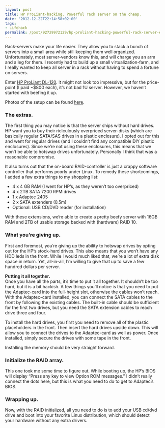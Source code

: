 ```yaml
---
layout: post
title: HP ProLiant-hacking. Powerful rack server on the cheap.
date: '2012-12-22T22:14:58+02:00'
tags:
- Lifehack
permalink: /post/92729972129/hp-proliant-hacking-powerful-rack-server-on-the-cheap
---
```

Rack-servers make your life easier. They allow you to stack a bunch of servers into a small area while still keeping them well organized. Unfortunately, most server-vendors know this, and will charge you an arm and a leg for them. I recently had to build up a small virtualization-farm, and I really wanted to keep all server in a rack without having to spend a fortune on servers.

Enter [HP ProLiant DL-120](http://h10010.www1.hp.com/wwpc/us/en/sm/WF06b/15351-15351-3328412-241644-3328421-5075933-5173493-5173494.html?dnr=1). It might not look too impressive, but for the price-point (I paid ~$800 each), it’s not bad 1U server. However, we haven’t started with beefing it up.

Photos of the setup can be found [here](https://plus.google.com/photos/102112347693505491575/albums/5824880631135958625?authkey=CNeWsJ6r67PABQ).  

### The extras.

The first thing you may notice is that the server ships without hard drives. HP want you to buy their ridiculously overpriced server-disks (which are basically regular SATA/SAS drives in a plastic enclosure). I opted out for this and went for regular drives (and I couldn’t find any compatible DIY plastic enclosures). Since we’re not using these enclosures, this means that we won’t be able to hotswap drives unfortunately. Personally I think that was a reasonable compromise.

It also turns out that the on-board RAID-controller is just a crappy software controller that performs poorly under Linux. To remedy these shortcomings, I added a few extra things to my shopping list:

*   4 x 4 GB RAM (I went for HP’s, as they weren’t too overpriced)
*   4 x 2TB SATA 7200 RPM drives
*   1 x Adaptec 2405
*   2 x SATA extenders (0.5m)
*   Optional: USB CD/DVD reader (for installation)

With these extensions, we’re able to create a pretty beefy server with 16GB RAM and 2TB of usable storage backed with (hardware) RAID 10.

### What you’re giving up.

First and foremost, you’re giving up the ability to hotswap drives by opting out for the HP’s stock-hard drives. This also means that you won’t have any HDD leds in the front. While I would much liked that, we’re a lot of extra disk space in return. Yet, all-in-all, I’m willing to give that up to save a few hundred dollars per server.

**Putting it all together.**  
Once you have all the parts, it’s time to put it all together. It shouldn’t be too hard, but it is a bit hackish. A few things you’ll notice is that you need to put the Adaptec-card into the full-height slot, otherwise the cables won’t reach. With the Adaptec-card installed, you can connect the SATA cables to the front by following the existing cables. The built-in cable should be sufficient for the first two drives, but you need the SATA extension cables to reach drive three and four.

To install the hard drives, you first you need to remove all of the plastic placeholders in the front. Then insert the hard drives upside down. This will allow you to connect the drives to the Adaptec-card as well as power. Once installed, simply secure the drives with some tape in the front.

Installing the memory should be very straight forward.

### Initialize the RAID array.

This one took me some time to figure out. While booting up, the HP’s BIOS will display “Press any key to view Option ROM messages.” I didn’t really connect the dots here, but this is what you need to do to get to Adaptec’s BIOS.

### Wrapping up.

Now, with the RAID initialized, all you need to do is to add your USB cd/dvd drive and boot into your favorite Linux distribution, which should detect your hardware without any extra drivers.
